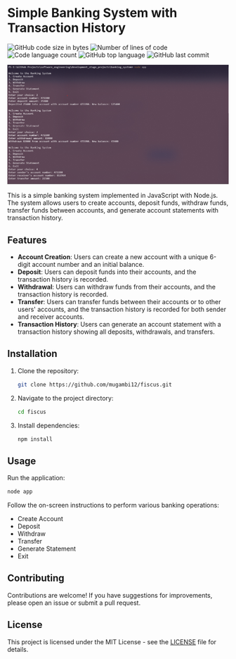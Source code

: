 # Simple Banking System with Transaction History

![GitHub code size in bytes](https://img.shields.io/github/languages/code-size/mugambi12/fiscus?color=blueviolet)
![Number of lines of code](https://img.shields.io/tokei/lines/github/mugambi12/fiscus?color=blueviolet)
![Code language count](https://img.shields.io/github/languages/count/mugambi12/fiscus?color=blue)
![GitHub top language](https://img.shields.io/github/languages/top/mugambi12/fiscus?color=blue)
![GitHub last commit](https://img.shields.io/github/last-commit/mugambi12/fiscus?color=brightgreen)

![Water Management System Demo](./images/dashboard.png)

This is a simple banking system implemented in JavaScript with Node.js. The system allows users to create accounts, deposit funds, withdraw funds, transfer funds between accounts, and generate account statements with transaction history.

## Features

- **Account Creation**: Users can create a new account with a unique 6-digit account number and an initial balance.
- **Deposit**: Users can deposit funds into their accounts, and the transaction history is recorded.
- **Withdrawal**: Users can withdraw funds from their accounts, and the transaction history is recorded.
- **Transfer**: Users can transfer funds between their accounts or to other users' accounts, and the transaction history is recorded for both sender and receiver accounts.
- **Transaction History**: Users can generate an account statement with a transaction history showing all deposits, withdrawals, and transfers.

## Installation

1. Clone the repository:

   ```bash
   git clone https://github.com/mugambi12/fiscus.git
   ```

2. Navigate to the project directory:

   ```bash
   cd fiscus
   ```

3. Install dependencies:

   ```bash
   npm install
   ```

## Usage

Run the application:

```bash
node app
```

Follow the on-screen instructions to perform various banking operations:

- Create Account
- Deposit
- Withdraw
- Transfer
- Generate Statement
- Exit

## Contributing

Contributions are welcome! If you have suggestions for improvements, please open an issue or submit a pull request.

## License

This project is licensed under the MIT License - see the [LICENSE](LICENSE) file for details.
